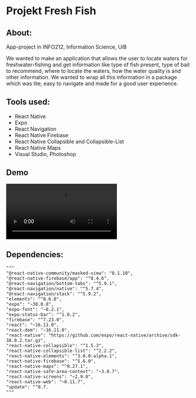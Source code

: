 # Projekt Fresh Fish

## About: 

App-project in INFO212, Information Science, UiB

We wanted to make an application that allows the user to locate waters 
for freshwater-fishing and get information like type of fish present,
type of bait to recommend, where to locate the waters, how the water quality is
and other information. We wanted to wrap all this information in a package which
was lite, easy to navigate and made for a good user experience.

## Tools used:

- React Native
- Expo
- React Navigation
- React Native Firebase
- React Native Collapsible and Collapsible-List
- React Native Maps
- Visual Studio, Photoshop

## Demo

![Demo Gif](https://i.imgur.com/MLKB3Uw.mp4)




## Dependencies:
    """
    "@react-native-community/masked-view": "0.1.10",
    "@react-native-firebase/app": "^8.4.6",
    "@react-navigation/bottom-tabs": "^5.9.1",
    "@react-navigation/native": "^5.7.4",
    "@react-navigation/stack": "^5.9.2",
    "elements": "^0.6.0",
    "expo": "~38.0.8",
    "expo-font": "~8.2.1",
    "expo-status-bar": "^1.0.2",
    "firebase": "^7.23.0",
    "react": "~16.11.0",
    "react-dom": "~16.11.0",
    "react-native": "https://github.com/expo/react-native/archive/sdk-38.0.2.tar.gz",
    "react-native-collapsible": "^1.5.3",
    "react-native-collapsible-list": "^2.2.2",
    "react-native-elements": "^3.0.0-alpha.1",
    "react-native-firebase": "^5.6.0",
    "react-native-maps": "^0.27.1",
    "react-native-safe-area-context": "~3.0.7",
    "react-native-screens": "~2.9.0",
    "react-native-web": "~0.11.7",
    "update": "^0.7.
    """
